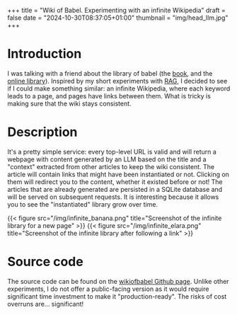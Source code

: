 +++
title = "Wiki of Babel. Experimenting with an infinite Wikipedia"
draft = false
date = "2024-10-30T08:37:05+01:00"
thumbnail = "img/head_llm.jpg"
+++

# Introduction

I was talking with a friend about the library of babel (the [book](https://en.wikipedia.org/wiki/The_Library_of_Babel), and the [online library](https://libraryofbabel.info/)). Inspired by my short experiments with [RAG](2024--7-03-rag-ai-search), I decided to see if I could make something similar: an infinite Wikipedia, where each keyword leads to a page, and pages have links between them. What is tricky is making sure that the wiki stays consistent.

# Description

It's a pretty simple service: every top-level URL is valid and will return a webpage with content generated by an LLM based on the title and a "context" extracted from other articles to keep the wiki consistent. The article will contain links that might have been instantiated or not. Clicking on them will redirect you to the content, whether it existed before or not!
The articles that are already generated are persisted in a SQLite database and will be served on subsequent requests. It is interesting because it allows you to see the "instantiated" library grow over time.

{{< figure src="/img/infinite_banana.png" title="Screenshot of the infinite library for a new page" >}}
{{< figure src="/img/infinite_elara.png" title="Screenshot of the infinite library after following a link" >}}

# Source code

The source code can be found on the [wikiofbabel Github page](https://github.com/blizarre/wikiofbabel). Unlike other experiments, I do not offer a public-facing version as it would require significant time investment to make it "production-ready". The risks of cost overruns are... significant!
